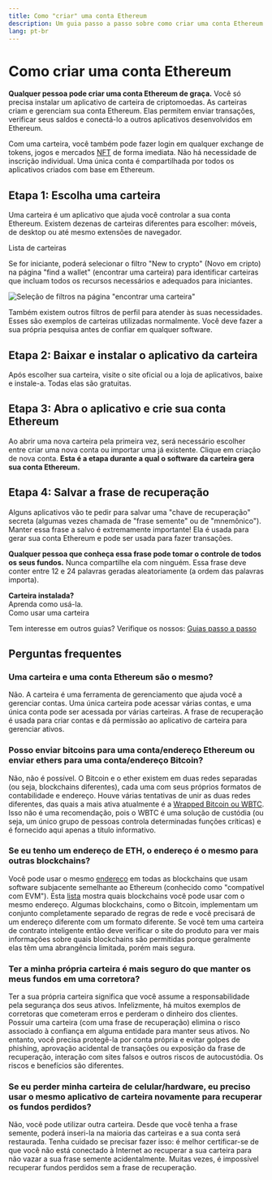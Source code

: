 ```yaml
---
title: Como "criar" uma conta Ethereum
description: Um guia passo a passo sobre como criar uma conta Ethereum usando uma carteira.
lang: pt-br
---
```


# Como criar uma conta Ethereum

**Qualquer pessoa pode criar uma conta Ethereum de graça.** Você só precisa instalar um aplicativo de carteira de criptomoedas. As carteiras criam e gerenciam sua conta Ethereum. Elas permitem enviar transações, verificar seus saldos e conectá-lo a outros aplicativos desenvolvidos em Ethereum.

Com uma carteira, você também pode fazer login em qualquer exchange de tokens, jogos e mercados [NFT](/glossary/#nft) de forma imediata. Não há necessidade de inscrição individual. Uma única conta é compartilhada por todos os aplicativos criados com base em Ethereum.

## Etapa 1: Escolha uma carteira

Uma carteira é um aplicativo que ajuda você controlar a sua conta Ethereum. Existem dezenas de carteiras diferentes para escolher: móveis, de desktop ou até mesmo extensões de navegador.


<ButtonLink href="/wallets/find-wallet/">
  Lista de carteiras
</ButtonLink>

Se for iniciante, poderá selecionar o filtro "New to crypto" (Novo em cripto) na página "find a wallet" (encontrar uma carteira) para identificar carteiras que incluam todos os recursos necessários e adequados para iniciantes.

![Seleção de filtros na página "encontrar uma carteira"](./wallet-box.png)

Também existem outros filtros de perfil para atender às suas necessidades. Esses são exemplos de carteiras utilizadas normalmente. Você deve fazer a sua própria pesquisa antes de confiar em qualquer software.

## Etapa 2: Baixar e instalar o aplicativo da carteira

Após escolher sua carteira, visite o site oficial ou a loja de aplicativos, baixe e instale-a. Todas elas são gratuitas.

## Etapa 3: Abra o aplicativo e crie sua conta Ethereum

Ao abrir uma nova carteira pela primeira vez, será necessário escolher entre criar uma nova conta ou importar uma já existente. Clique em criação de nova conta. **Esta é a etapa durante a qual o software da carteira gera sua conta Ethereum.**

## Etapa 4: Salvar a frase de recuperação

Alguns aplicativos vão te pedir para salvar uma "chave de recuperação" secreta (algumas vezes chamada de "frase semente" ou de "mnemônico"). Manter essa frase a salvo é extremamente importante! Ela é usada para gerar sua conta Ethereum e pode ser usada para fazer transações.

**Qualquer pessoa que conheça essa frase pode tomar o controle de todos os seus fundos.** Nunca compartilhe ela com ninguém. Essa frase deve conter entre 12 e 24 palavras geradas aleatoriamente (a ordem das palavras importa).

<div>
<Alert variant="update">
<Emoji text=":eyes:" className="text-4xl"/>
<AlertContent className="flex-row justify-between items-center">
  <div><b>Carteira instalada?</b><br/> Aprenda como usá-la.</div>
  <ButtonLink href="/guides/how-to-use-a-wallet">
    Como usar uma carteira
  </ButtonLink>
</AlertContent>
</Alert>
</div>

Tem interesse em outros guias? Verifique os nossos: [Guias passo a passo](/guides/)

## Perguntas frequentes

### Uma carteira e uma conta Ethereum são o mesmo?

Não. A carteira é uma ferramenta de gerenciamento que ajuda você a gerenciar contas. Uma única carteira pode acessar várias contas, e uma única conta pode ser acessada por várias carteiras. A frase de recuperação é usada para criar contas e dá permissão ao aplicativo de carteira para gerenciar ativos.

### Posso enviar bitcoins para uma conta/endereço Ethereum ou enviar ethers para uma conta/endereço Bitcoin?

Não, não é possível. O Bitcoin e o ether existem em duas redes separadas (ou seja, blockchains diferentes), cada uma com seus próprios formatos de contabilidade e endereço. Houve várias tentativas de unir as duas redes diferentes, das quais a mais ativa atualmente é a [Wrapped Bitcoin ou WBTC](https://www.bitcoin.com/get-started/what-is-wbtc/). Isso não é uma recomendação, pois o WBTC é uma solução de custódia (ou seja, um único grupo de pessoas controla determinadas funções críticas) e é fornecido aqui apenas a título informativo.

### Se eu tenho um endereço de ETH, o endereço é o mesmo para outras blockchains?

Você pode usar o mesmo [endereço](/glossary/#address) em todas as blockchains que usam software subjacente semelhante ao Ethereum (conhecido como "compatível com EVM"). Esta [lista](https://chainlist.org/) mostra quais blockchains você pode usar com o mesmo endereço. Algumas blockchains, como o Bitcoin, implementam um conjunto completamente separado de regras de rede e você precisará de um endereço diferente com um formato diferente. Se você tem uma carteira de contrato inteligente então deve verificar o site do produto para ver mais informações sobre quais blockchains são permitidas porque geralmente elas têm uma abrangência limitada, porém mais segura.

### Ter a minha própria carteira é mais seguro do que manter os meus fundos em uma corretora?

Ter a sua própria carteira significa que você assume a responsabilidade pela segurança dos seus ativos. Infelizmente, há muitos exemplos de corretoras que cometeram erros e perderam o dinheiro dos clientes. Possuir uma carteira (com uma frase de recuperação) elimina o risco associado à confiança em alguma entidade para manter seus ativos. No entanto, você precisa protegê-la por conta própria e evitar golpes de phishing, aprovação acidental de transações ou exposição da frase de recuperação, interação com sites falsos e outros riscos de autocustódia. Os riscos e benefícios são diferentes.

### Se eu perder minha carteira de celular/hardware, eu preciso usar o mesmo aplicativo de carteira novamente para recuperar os fundos perdidos?

Não, você pode utilizar outra carteira. Desde que você tenha a frase semente, poderá inseri-la na maioria das carteiras e a sua conta será restaurada. Tenha cuidado se precisar fazer isso: é melhor certificar-se de que você não está conectado à Internet ao recuperar a sua carteira para não vazar a sua frase semente acidentalmente. Muitas vezes, é impossível recuperar fundos perdidos sem a frase de recuperação.
